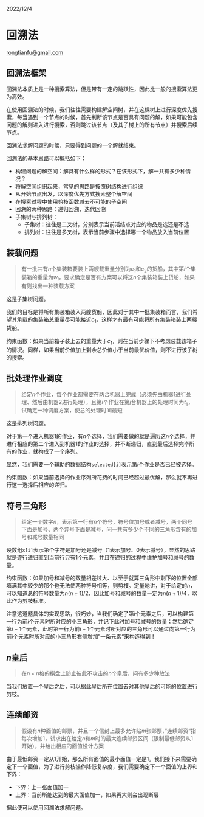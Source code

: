 2022/12/4

# 回溯法

rongtianfu@gmail.com

## 回溯法框架

回溯法本质上是一种搜索算法，但是带有一定的跳跃性，因此比一般的搜索算法更为高效。

在使用回溯法的时候，我们往往需要构建解空间树，并在这棵树上进行深度优先搜索，每当遇到一个节点的时候，首先判断该节点是否具有问题的解，如果可能包含问题的解则进入进行搜索，否则跳过该节点（及其子树上的所有节点）并搜索后续节点。

回溯法求解问题的时候，只要得到问题的一个解就结束。

回溯法的基本思路可以概括如下：

- 构建问题的解空间：解具有什么样的形式？在该形式下，解一共有多少种情况？
- 将解空间组织起来，常见的思路是按照树结构进行组织
- 从开始节点出发，以深度优先方式搜索整个解空间
- 在搜索过程中使用剪枝函数减去不可能的子空间
- 回溯的两种思路：递归回溯、迭代回溯
- 子集树与排列树：
  - 子集树：往往是二叉树，分别表示当前活结点对应的物品是选还是不选
  - 排列树：往往是多叉树，表示当前步骤中选择哪一个物品放入当前位置



## 装载问题

> 有一批共有$n$个集装箱要装上两艘载重量分别为$c_1$和$c_2$的货船，其中第$i$个集装箱的重量为$w_i$，要求确定是否有方案可以将这$n$个集装箱装上货船，如果有则找出一种装载方案

这是子集树问题。

我们的目标是将所有集装箱装入两艘货船，因此对于其中一批集装箱而言，我们希望其承载的集装箱总重量尽可能接近$c_1$，这样才有最有可能将所有集装箱装上两艘货船。

约束函数：如果当前箱子装上去的重量大于$c_1$，则在当前步骤下不考虑装载该箱子的情况。同样，如果当前价值加上剩余总价值小于当前最优价值，则不进行该子树的搜索。



## 批处理作业调度

> 给定$n$个作业，每个作业都需要在两台机器上完成（必须先由机器$1$进行处理、然后由机器$2$进行处理），且第$i$个作业在第$j$台机器上的处理时间为$t_{ij}$，试确定一种调度方案，使总的处理时间最短

这是排列树问题。

对于第一个进入机器$1$的作业，有$n$个选择，我们需要做的就是遍历这$n$个选择，并进行相应的第二个进入到机器$1$的作业的选择，并不断递归，直到最后选择完毕所有的作业，就构成了一个序列。

显然，我们需要一个辅助的数据结构`selected[i]`表示第$i$个作业是否已经被选择。

约束函数：如果当前选择的作业序列所花费的时间已经超过最优解，那么就不再进行这一选择后相应的递归。



## 符号三角形

> 给定一个数字$n$，表示第一行有$n$个符号，符号位加号或者减号，两个同号下面是加号、两个异号下面是减号，问一共有多少个不同的三角形含有的加号和减号数量相同

设数组`x[i]`表示第$%j$个字符是加号还是减号（$1$表示加号、$0$表示减号），显然的思路就是逐行递归直到当前行只有$1$个元素，并且在递归的过程中维护加号和减号的数量。

约束函数：如果加号和减号的数量相差过大、以至于就算三角形中剩下的位置全部填满其中较少的那个也无法使两种符号相等，则剪枝。定量地讲，对于给定的$n$，可以知道总的符号数量为$n(n+1)/2$，因此加号和减号的数量一定为$n(n+1)/4$，以此作为剪枝标准。

注意这道题具体的实现思路，很巧妙，当我们确定了第$i$个元素之后，可以构建第一行为前$i$个元素时所对应的小三角形，并记下此时加号和减号的数量；然后确定第$i+1$个元素，此时第一行为前$i+1$个元素时所对应的三角形可以通过向第一行为前$i$个元素时所对应的小三角形右侧增加”一条元素“来构造得到！



## $n$皇后

> 在$n\times n$格的棋盘上防止彼此不攻击的$n$个皇后，问有多少种放法

当我们放置一个皇后之后，可以据此皇后所在位置去对其他皇后的可能的位置进行剪枝。



## 连续邮资

> 假设有$n$种面值的邮票，并且一个信封上最多允许贴$m$张邮票，”连续邮资“指每次增加$1$，试求出在给定$n$和$m$时的最大连续邮资区间（限制最低邮资从$1$开始），并给出相应的面值设计方案

由于最低邮资一定从$1$开始，那么所有面值的最小面值一定是$1$。我们接下来需要确定下一个面值，为了进行剪枝操作降低复杂度，我们需要确定下一个面值的上界和下界：

- 下界：上一张面值加一
- 上界：当前所能达到的最大面值加一，如果再大则会出现断层

据此便可以使用回溯法求解问题。
